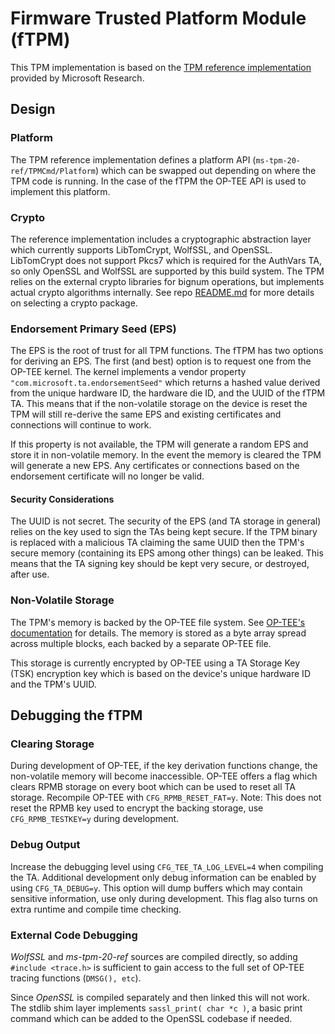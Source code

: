 Firmware Trusted Platform Module (fTPM)
===========

This TPM implementation is based on the [TPM reference implementation](https://github.com/Microsoft/ms-tpm-20-ref) provided by Microsoft Research.

## Design

### Platform

The TPM reference implementation defines a platform API (`ms-tpm-20-ref/TPMCmd/Platform`) which can be swapped out depending on where the TPM code is running. In the case of the fTPM the OP-TEE API is used to implement this platform.

### Crypto

The reference implementation includes a cryptographic abstraction layer which currently supports LibTomCrypt, WolfSSL, and OpenSSL. LibTomCrypt does not support Pkcs7 which is required for the AuthVars TA, so only OpenSSL and WolfSSL are supported by this build system. The TPM relies on the external crypto libraries for bignum operations, but implements actual crypto algorithms internally. See repo [README.md](../../../README.md#3-crypto-options) for more details on selecting a crypto package.

### Endorsement Primary Seed (EPS)

The EPS is the root of trust for all TPM functions. The fTPM has two options for deriving an EPS. The first (and best) option is to request one from the OP-TEE kernel. The kernel implements a vendor property `"com.microsoft.ta.endorsementSeed"` which returns a hashed value derived from the unique hardware ID, the hardware die ID, and the UUID of the fTPM TA. This means that if the non-volatile storage on the device is reset the TPM will still re-derive the same EPS and existing certificates and connections will continue to work.

If this property is not available, the TPM will generate a random EPS and store it in non-volatile memory. In the event the memory is cleared the TPM will generate a new EPS. Any certificates or connections based on the endorsement certificate will no longer be valid.

#### Security Considerations

The UUID is not secret. The security of the EPS (and TA storage in general) relies on the key used to sign the TAs being kept secure. If the TPM binary is replaced with a malicious TA claiming the same UUID then the TPM's secure memory (containing its EPS among other things) can be leaked. This means that the TA signing key should be kept very secure, or destroyed, after use.

### Non-Volatile Storage

The TPM's memory is backed by the OP-TEE file system. See [OP-TEE's documentation](https://optee.readthedocs.io/architecture/secure_storage.html) for details. The memory is stored as a byte array spread across multiple blocks, each backed by a separate OP-TEE file.

This storage is currently encrypted by OP-TEE using a TA Storage Key (TSK) encryption key which is based on the device's unique hardware ID and the TPM's UUID.

## Debugging the fTPM

### Clearing Storage

During development of OP-TEE, if the key derivation functions change, the non-volatile memory will become inaccessible. OP-TEE offers a flag which clears RPMB storage on every boot which can be used to reset all TA storage. Recompile OP-TEE with `CFG_RPMB_RESET_FAT=y`. Note: This does not reset the RPMB key used to encrypt the backing storage, use `CFG_RPMB_TESTKEY=y` during development.

### Debug Output

Increase the debugging level using `CFG_TEE_TA_LOG_LEVEL=4` when compiling the TA. Additional development only debug information can be enabled by using `CFG_TA_DEBUG=y`. This option will dump buffers which may contain sensitive information, use only during development. This flag also turns on extra runtime and compile time checking.

### External Code Debugging

*WolfSSL* and *ms-tpm-20-ref* sources are compiled directly, so adding `#include <trace.h>` is sufficient to gain access to the full set of OP-TEE tracing functions (`DMSG(), etc`).

Since *OpenSSL* is compiled separately and then linked this will not work. The stdlib shim layer implements `sassl_print( char *c )`, a basic print command which can be added to the OpenSSL codebase if needed.

